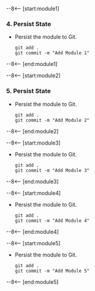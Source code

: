 --8<-- [start:module1]

### 4. Persist State

- Persist the module to Git.

    ```shell
    git add .
    git commit -m "Add Module 1"
    ```

--8<-- [end:module1]

--8<-- [start:module2]

### 5. Persist State

- Persist the module to Git.

    ```shell
    git add .
    git commit -m "Add Module 2"
    ```

--8<-- [end:module2]

--8<-- [start:module3]

- Persist the module to Git.

    ```shell
    git add .
    git commit -m "Add Module 3"
    ```

--8<-- [end:module3]

--8<-- [start:module4]

- Persist the module to Git.

    ```shell
    git add .
    git commit -m "Add Module 4"
    ```

--8<-- [end:module4]

--8<-- [start:module5]

- Persist the module to Git.

    ```shell
    git add .
    git commit -m "Add Module 5"
    ```

--8<-- [end:module5]
